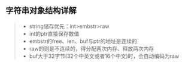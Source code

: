 字符串对象结构详解
---------
> * string储存优先：int>embstr>raw
> * int的ptr直接保存数值
> * embstr的free、len、buf与ptr的地址是连续的
> * raw的则是不连续的，得分配两次内存、释放两次内存
> * buf大于32字节(32个中英文或者16个中文)时，会自动编码为raw